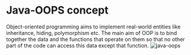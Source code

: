 # Java-OOPS concept
Object-oriented programming aims to implement real-world entities like inheritance, hiding, polymorphism etc. The main aim of OOP is to bind together the data and the functions that operate on them so that no other part of the code can access this data except that function. 
![java-oops](https://github.com/akshayaachu5169/Project8-Java-OOPSTest/assets/112376913/65c248bb-3bff-43b4-bc3b-bf662ccc232b)
